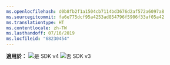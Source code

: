 ```yaml
---
ms.openlocfilehash: d0b8fb2f1a1504cb7114bd3676d2af572a6097a8
ms.sourcegitcommit: fa6e775dcf95a4253ad854796f5906f33af05a42
ms.translationtype: HT
ms.contentlocale: zh-TW
ms.lasthandoff: 07/16/2019
ms.locfileid: "68230454"
---
```

<Token>**適用於：** ![是](../media/yes.png) SDK v4 ![否](../media/no.png) SDK v3 </Token>
